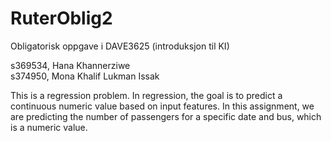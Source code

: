 # RuterOblig2
Obligatorisk oppgave i DAVE3625 (introduksjon til KI)

s369534, Hana Khannerziwe  
s374950, Mona Khalif Lukman Issak

This is a regression problem.
In regression, the goal is to predict a continuous numeric value based on input features. 
In this assignment, we are predicting the number of passengers for a specific date and bus, which is a numeric value.

